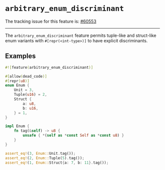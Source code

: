 # `arbitrary_enum_discriminant`

The tracking issue for this feature is: [#60553]

[#60553]: https://github.com/rust-lang/rust/issues/60553

------------------------

The `arbitrary_enum_discriminant` feature permits tuple-like and
struct-like enum variants with `#[repr(<int-type>)]` to have explicit discriminants.

## Examples

```rust
#![feature(arbitrary_enum_discriminant)]

#[allow(dead_code)]
#[repr(u8)]
enum Enum {
    Unit = 3,
    Tuple(u16) = 2,
    Struct {
        a: u8,
        b: u16,
    } = 1,
}

impl Enum {
    fn tag(&self) -> u8 {
        unsafe { *(self as *const Self as *const u8) }
    }
}

assert_eq!(3, Enum::Unit.tag());
assert_eq!(2, Enum::Tuple(5).tag());
assert_eq!(1, Enum::Struct{a: 7, b: 11}.tag());
```
